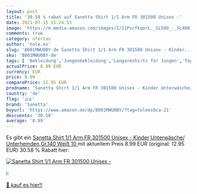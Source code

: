 ```yaml
---
layout: post
title: '30.58 % rabat auf Sanetta Shirt 1/1 Arm FR 301500 Unisex -'
date: 2021-07-15 15:24:53
image: 'https://m.media-amazon.com/images/I/21PvcfkqorL._SL500_._SL400_.jpg'
comments: true
category: ofertas
author: 'tole.es'
slug: 'B001MWU0BY-de Sanetta Shirt 1/1 Arm FR 301500 Unisex - Kinder...'
sku: 'B001MWU0BY-de'
tags: [ 'Bekleidung','Jungenbekleidung','Langarmshirts für Jungen','Tops, T-Shirts & Hemden für Jungen','Unterwäsche für Jungen','sanetta', ]
actualPrice: 8.99 EUR
currency: EUR
price: 8.99
comparePrice: 12.95 EUR
prodname: 'Sanetta Shirt 1/1 Arm FR 301500 Unisex - Kinder Unterwäsche/ Unterhemden  Gr.140  Weiß 10  '
country: 'de'
flag: '🇩🇪'
brand: 'Sanetta'
buyurl: 'https://www.amazon.de/dp/B001MWU0BY/?tag=tolees0ca-21'
descuento: '30.58'
average: '8.99'
---
```


Es gibt ein [Sanetta Shirt 1/1 Arm FR 301500 Unisex - Kinder Unterwäsche/ Unterhemden  Gr.140  Weiß 10  ](https://www.amazon.de/dp/B001MWU0BY/?tag=tolees0ca-21) mit aktuellem Preis 8.99 EUR (original: 12.95 EUR) 30.58 % Rabatt hier:

[![Sanetta Shirt 1/1 Arm FR 301500 Unisex -](https://m.media-amazon.com/images/I/21PvcfkqorL._SL500_._SL400_.jpg)](https://www.amazon.de/dp/B001MWU0BY/?tag=tolees0ca-21)

ℹ️:


[🛒 kauf es hier!!](https://www.amazon.de/dp/B001MWU0BY/?tag=tolees0ca-21)
